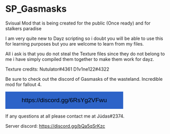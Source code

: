 # SP_Gasmasks

Svisual Mod that is being created for the public (Once ready) and for stalkers paradise


I am very quite new  to Dayz scripting so i doubt you will be able to use this for learning purposes but you are welcome to learn from my files.

All i ask is that you do not steal the Texture files since they do not belong to me i have simply compiled them together to make them work for dayz.


Texture credits: 
Nutulator#4361
D1v1ne122#4322

Be sure to check out the discord of Gasmasks of the wasteland. Incredible mod for fallout 4.

<head>
	<style>
		button {
			background-color: #2d63c8;
			font-size: 19px;
			border: 1px solid #2d63c8;
			padding: 15px 50px;
			cursor: pointer
		}
		button:hover {
			color: #2d63c8;
			background-color: #ffffff;
		}
	</style>
<body>
	<button type="button" name="Discord">https://discord.gg/6RsYg2VFwu</button>
</body>
</html>



If any questions at all please contact me at Júdas#2374.

Server discord: https://discord.gg/bQa5qSrKzc
